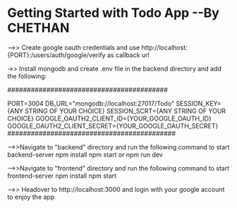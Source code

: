 # Getting Started with Todo App --By CHETHAN

-->> Create google oauth credentials and use http://localhost:{PORT}:/users/auth/google/verify as callback url

->> Install mongodb and create .env file in the backend directory and add the following:

#########################################

PORT=3004
DB_URL="mongodb://localhost:27017/Todo"
SESSION_KEY={ANY STRING OF YOUR CHOICE}
SESSION_SCRT={ANY STRING OF YOUR CHOICE}
GOOGLE_OAUTH2_CLIENT_ID={YOUR_GOOGLE_OAUTH_ID}
GOOGLE_OAUTH2_CLIENT_SECRET={YOUR_GOOGLE_OAUTH_SECRET}
###########################################

-->>Navigate to "backend" directory and run the following command to start backend-server
npm install
npm start or npm run dev

-->>Navigate to "frontend" directory and run the following command to start frontend-server
npm install
npm start

-->> Headover to http://localhost:3000 and login with your google account to enjoy the app
